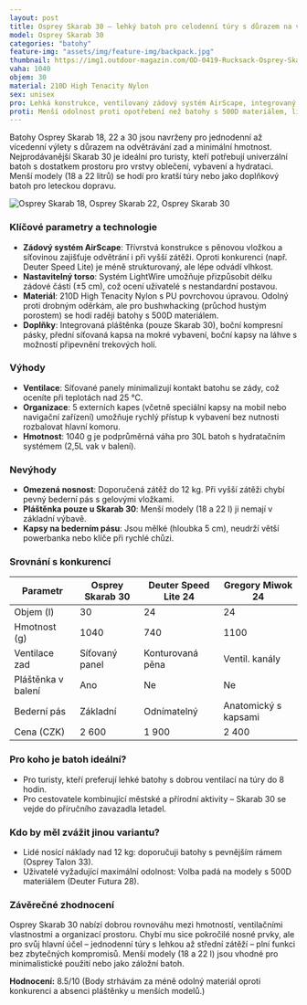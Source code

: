 ```yaml
---
layout: post
title: Osprey Skarab 30 – lehký batoh pro celodenní túry s důrazem na ventilaci
model: Osprey Skarab 30
categories: "batohy"
feature-img: "assets/img/feature-img/backpack.jpg"
thumbnail: https://img1.outdoor-magazin.com/OD-0419-Rucksack-Osprey-Skarab-30-Skimmer-28-png--169FullWidth-876401ca-1442187.png
vaha: 1040
objem: 30
material: 210D High Tenacity Nylon
sex: unisex
pro: Lehká konstrukce, ventilovaný zádový systém AirScape, integrovaný pláštěnka, variabilní organizace.
proti: Menší odolnost proti opotřebení než batohy s 500D materiálem, limitovaná nosnost pro těžké náklady.
---
```



Batohy Osprey Skarab 18, 22 a 30 jsou navrženy pro jednodenní až vícedenní výlety s důrazem na odvětrávání zad a minimální hmotnost. Nejprodávanější Skarab 30 je ideální pro turisty, kteří potřebují univerzální batoh s dostatkem prostoru pro vrstvy oblečení, vybavení a hydrataci. Menší modely (18 a 22 litrů) se hodí pro kratší túry nebo jako doplňkový batoh pro leteckou dopravu. 

![Osprey Skarab 18, Osprey Skarab 22, Osprey Skarab 30](https://res.cloudinary.com/dvwv5cne3/image/fetch/w_auto,h_450,c_fill,g_auto,f_auto,q_auto/https://img1.outdoor-magazin.com/OD-0419-Rucksack-Osprey-Skarab-30-Skimmer-28-png--169FullWidth-876401ca-1442187.png)

### Klíčové parametry a technologie
- **Zádový systém AirScape**: Třívrstvá konstrukce s pěnovou vložkou a síťovinou zajišťuje odvětrání i při vyšší zátěži. Oproti konkurenci (např. Deuter Speed Lite) je méně strukturovaný, ale lépe odvádí vlhkost.
- **Nastavitelný torso**: Systém LightWire umožňuje přizpůsobit délku zádové části (±5 cm), což ocení uživatelé s nestandardní postavou.
- **Materiál**: 210D High Tenacity Nylon s PU povrchovou úpravou. Odolný proti drobným oděrkám, ale pro bushwhacking (průchod hustým porostem) se hodí raději batohy s 500D materiálem.
- **Doplňky**: Integrovaná pláštěnka (pouze Skarab 30), boční kompresní pásky, přední síťovaná kapsa na mokré vybavení, boční kapsy na láhve s možností připevnění trekových holí.

### Výhody
- **Ventilace**: Síťované panely minimalizují kontakt batohu se zády, což oceníte při teplotách nad 25 °C.
- **Organizace**: 5 externích kapes (včetně speciální kapsy na mobil nebo navigační zařízení) umožňuje rychlý přístup k vybavení bez nutnosti rozbalovat hlavní komoru.
- **Hmotnost**: 1040 g je podprůměrná váha pro 30L batoh s hydratačním systémem (2,5L vak v balení).

### Nevýhody
- **Omezená nosnost**: Doporučená zátěž do 12 kg. Při vyšší zátěži chybí pevný bederní pás s gelovými vložkami.
- **Pláštěnka pouze u Skarab 30**: Menší modely (18 a 22 l) ji nemají v základní výbavě.
- **Kapsy na bederním pásu**: Jsou mělké (hloubka 5 cm), neudrží větší powerbanka nebo klíče při rychlé chůzi.

### Srovnání s konkurencí
| Parametr           | Osprey Skarab 30 | Deuter Speed Lite 24 | Gregory Miwok 24     |
|---------------------|------------------|-----------------------|-----------------------|
| Objem (l)           | 30               | 24                    | 24                    |
| Hmotnost (g)        | 1040             | 740                   | 1100                  |
| Ventilace zad       | Síťovaný panel   | Konturovaná pěna      | Ventil. kanály        |
| Pláštěnka v balení  | Ano              | Ne                    | Ne                    |
| Bederní pás         | Základní         | Odnímatelný           | Anatomický s kapsami  |
| Cena (CZK)          | 2 600            | 1 900                 | 2 400                 |

### Pro koho je batoh ideální?
- Pro turisty, kteří preferují lehké batohy s dobrou ventilací na túry do 8 hodin.
- Pro cestovatele kombinující městské a přírodní aktivity – Skarab 30 se vejde do příručního zavazadla letadel.

### Kdo by měl zvážit jinou variantu?
- Lidé nosící náklady nad 12 kg: doporučuji batohy s pevnějším rámem (Osprey Talon 33).
- Uživatelé vyžadující maximální odolnost: Volba padá na modely s 500D materiálem (Deuter Futura 28).

### Závěrečné zhodnocení
Osprey Skarab 30 nabízí dobrou rovnováhu mezi hmotností, ventilačními vlastnostmi a organizací prostoru. Chybí mu sice pokročilé nosné prvky, ale pro svůj hlavní účel – jednodenní túry s lehkou až střední zátěží – plní funkci bez zbytečných kompromisů. Menší modely (18 a 22 l) jsou vhodné pro minimalistické použití nebo jako záložní batoh.

**Hodnocení:** 8.5/10 (Body strhávám za méně odolný materiál oproti konkurenci a absenci pláštěnky u menších modelů.)